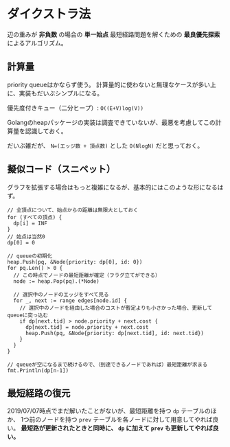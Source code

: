 # ダイクストラ法

辺の重みが **非負数** の場合の **単一始点** 最短経路問題を解くための **最良優先探索** によるアルゴリズム。

## 計算量

priority queueはかならず使う。
計算量的に使わないと無理なケースが多い上に、実装もだいぶシンプルになる。

優先度付きキュー（二分ヒープ）: `O((E+V)log(V))`

Golangのheapパッケージの実装は調査できていないが、最悪を考慮してこの計算量を認識しておく。

だいぶ雑だが、 `N=(エッジ数 + 頂点数)` とした `O(NlogN)` だと思っておく。

## 擬似コード（スニペット）

グラフを拡張する場合はもっと複雑になるが、基本的にはこのような形になるはず。

```golang
// 全頂点について、始点からの距離は無限大としておく
for (すべての頂点) {
  dp[i] = INF
}
// 始点は当然0
dp[0] = 0

// queueの初期化
heap.Push(pq, &Node{priority: dp[0], id: 0})
for pq.Len() > 0 {
  // この時点でノードの最短距離が確定（フラグ立てができる）
  node := heap.Pop(pq).(*Node)

  // 選択中のノードのエッジをすべて見る
  for _, next := range edges[node.id] {
    // 選択中のノードを経由した場合のコストが暫定よりも小さかった場合、更新してqueueに突っ込む
    if dp[next.tid] > node.priority + next.cost {
      dp[next.tid] = node.priority + next.cost
      heap.Push(pq, &Node{priority: dp[next.tid], id: next.tid})
    }
  }
}

// queueが空になるまで続けるので、（到達できるノードであれば）最短距離が求まる
fmt.Println(dp[n-1])
```

## 最短経路の復元

2019/07/07時点でまだ解いたことがないが、最短距離を持つ `dp` テーブルのほか、
1つ前のノードを持つ `prev` テーブルを各ノードに対して用意してやれば良い。
**最短路が更新されたときと同時に、 `dp` に加えて `prev` も更新してやれば良い。**

